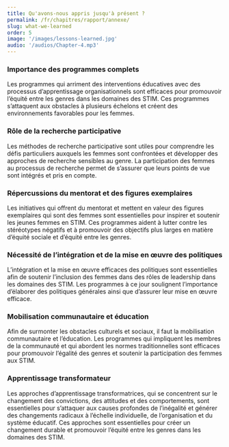 ```yaml
---
title: Qu'avons-nous appris jusqu'à présent ?
permalink: /fr/chapitres/rapport/annexe/
slug: what-we-learned
order: 5
image: '/images/lessons-learned.jpg'
audio: '/audios/Chapter-4.mp3'
---
```


### Importance des programmes complets
Les programmes qui arriment des interventions éducatives avec des processus d’apprentissage organisationnels sont efficaces pour promouvoir l’équité entre les genres dans les domaines des STIM. Ces programmes s’attaquent aux obstacles à plusieurs échelons et créent des environnements favorables pour les femmes.

### Rôle de la recherche participative
Les méthodes de recherche participative sont utiles pour comprendre les défis particuliers auxquels les femmes sont confrontées et développer des approches de recherche sensibles au genre. La participation des femmes au processus de recherche permet de s’assurer que leurs points de vue sont intégrés et pris en compte.

### Répercussions du mentorat et des figures exemplaires
Les initiatives qui offrent du mentorat et mettent en valeur des figures exemplaires qui sont des femmes sont essentielles pour inspirer et soutenir les jeunes femmes en STIM. Ces programmes aident à lutter contre les stéréotypes négatifs et à promouvoir des objectifs plus larges en matière d’équité sociale et d’équité entre les genres.

### Nécessité de l’intégration et de la mise en œuvre des politiques
L’intégration et la mise en œuvre efficaces des politiques sont essentielles afin de soutenir l’inclusion des femmes dans des rôles de leadership dans les domaines des STIM. Les programmes à ce jour soulignent l’importance d’élaborer des politiques générales ainsi que d’assurer leur mise en œuvre efficace.

### Mobilisation communautaire et éducation
Afin de surmonter les obstacles culturels et sociaux, il faut la mobilisation communautaire et l’éducation. Les programmes qui impliquent les membres de la communauté et qui abordent les normes traditionnelles sont efficaces pour promouvoir l’égalité des genres et soutenir la participation des femmes aux STIM.

### Apprentissage transformateur
Les approches d’apprentissage transformatrices, qui se concentrent sur le changement des convictions, des attitudes et des comportements, sont essentielles pour s’attaquer aux causes profondes de l’inégalité et générer des changements radicaux à l’échelle individuelle, de l’organisation et du système éducatif. Ces approches sont essentielles pour créer un changement durable et promouvoir l’équité entre les genres dans les domaines des STIM.